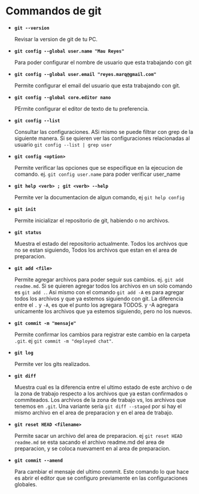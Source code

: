# Commandos de git

* **`git --version`**

  Revisar la version de git de tu PC.

* **`git config --global user.name "Mau Reyes"`**

  Para poder configurar el nombre de usuario que esta trabajando con git

* **`git config --global user.email "reyes.marq@gmail.com"`**

  Permite configurar el email del usuario que esta trabajando con git.

* **`git config --global core.editor nano`**

  PErmite configurar el editor de texto de tu preferencia.  

* **`git config --list`**

  Consultar las configuraciones. ASi mismo se puede filtrar con grep de la siguiente manera. Si se quieren ver las configuraciones relacionadas al usuario `git config --list | grep user`

* **`git config <option>`**

  Permite verificar las opciones que se especifique en la ejecucion de comando. ej. `git config user.name` para poder verificar user_name

* **`git help <verb> ; git <verb> --help`**

  Permite ver la documentacion de algun comando, ej `git help config`

* **`git init`**

  Permite inicializar el repositorio de git, habiendo o no archivos.

* **`git status`**

  Muestra el estado del repositorio actualmente. Todos los archivos que no se estan siguiendo, Todos los archivos que estan en el area de preparacion.

* **`git add <file>`**

  Permite agregar archivos para poder seguir sus cambios. ej. `git add readme.md`. Si se quieren agregar todos los archivos en un solo comando es `git add .`. Asi mismo con el comando `git add -A` es para agregar todos los archivos y que ya estemos siguiendo con git. La diferencia entre el `.` y `-A`, es que el punto los agregara TODOS. y -A agregara unicamente los archivos que ya estemos siguiendo, pero no los nuevos.

* **`git commit -m "mensaje"`**

  Permite confirmar los cambios para registrar este cambio en la carpeta `.git`. ej `git commit -m "deployed chat"`.

* **`git log`**

  Permite ver los gits realizados.

* **`git diff`**

  Muestra cual es la diferencia entre el ultimo estado de este archivo o de la zona de trabajo respecto a los archivos que ya estan confirmados o commiteados. Los archivos de la zona de trabajo vs, los archivos que tenemos en `.git`. Una variante seria `git diff --staged` por si hay el mismo archivo en el area de preparacion y en el area de trabajo.

* **`git reset HEAD <filename>`**

  Permite sacar un archivo del area de preparacion. ej `git reset HEAD readme.md` se esta sacando el archivo readme.md del area de preparacion, y se coloca nuevament en al area de preparacion.

* **`git commit --amend`**

  Para cambiar el mensaje del ultimo commit. Este comando lo que hace es abrir el editor que se configuro previamente en las configuraciones globales.

